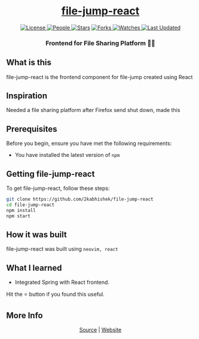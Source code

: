 <div align = "center">

<h1><a href="https://2kabhishek.github.io/file-jump-react">file-jump-react</a></h1>

<a href="https://github.com/2KAbhishek/file-jump-react/blob/main/LICENSE">
<img alt="License" src="https://img.shields.io/github/license/2kabhishek/file-jump-react?style=flat&color=eee&label="> </a>

<a href="https://github.com/2KAbhishek/file-jump-react/graphs/contributors">
<img alt="People" src="https://img.shields.io/github/contributors/2kabhishek/file-jump-react?style=flat&color=ffaaf2&label=People"> </a>

<a href="https://github.com/2KAbhishek/file-jump-react/stargazers">
<img alt="Stars" src="https://img.shields.io/github/stars/2kabhishek/file-jump-react?style=flat&color=98c379&label=Stars"></a>

<a href="https://github.com/2KAbhishek/file-jump-react/network/members">
<img alt="Forks" src="https://img.shields.io/github/forks/2kabhishek/file-jump-react?style=flat&color=66a8e0&label=Forks"> </a>

<a href="https://github.com/2KAbhishek/file-jump-react/watchers">
<img alt="Watches" src="https://img.shields.io/github/watchers/2kabhishek/file-jump-react?style=flat&color=f5d08b&label=Watches"> </a>

<a href="https://github.com/2KAbhishek/file-jump-react/pulse">
<img alt="Last Updated" src="https://img.shields.io/github/last-commit/2kabhishek/file-jump-react?style=flat&color=e06c75&label="> </a>

<h3>Frontend for File Sharing Platform 🪩📄</h3>

</div>

## What is this

file-jump-react is the frontend component for file-jump created using React

## Inspiration

Needed a file sharing platform after Firefox send shut down, made this

## Prerequisites

Before you begin, ensure you have met the following requirements:

- You have installed the latest version of `npm`

## Getting file-jump-react

To get file-jump-react, follow these steps:

```bash
git clone https://github.com/2kabhishek/file-jump-react
cd file-jump-react
npm install
npm start
```

## How it was built

file-jump-react was built using `neovim, react`

## What I learned

- Integrated Spring with React frontend.

Hit the ⭐ button if you found this useful.

## More Info

<div align="center">

<a href="https://github.com/2KAbhishek/file-jump-react">Source</a> | <a href="https://2kabhishek.github.io/file-jump-react">Website</a>

</div>

